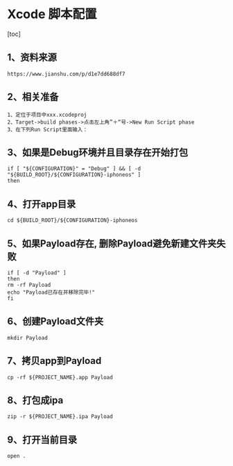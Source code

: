 # Xcode 脚本配置

[toc]

## 1、资料来源

```
https://www.jianshu.com/p/d1e7dd688df7
```

## 2、相关准备

```
1、定位于项目中xxx.xcodeproj
2、Target->build phases->点击左上角”＋“号->New Run Script phase
3、在下列Run Script里面输入：
```

## 3、如果是Debug环境并且目录存在开始打包
```
if [ "${CONFIGURATION}" = "Debug" ] && [ -d "${BUILD_ROOT}/${CONFIGURATION}-iphoneos" ]
then
```

## 4、打开app目录
```
cd ${BUILD_ROOT}/${CONFIGURATION}-iphoneos
```

## 5、如果Payload存在, 删除Payload避免新建文件夹失败
```
if [ -d "Payload" ]
then
rm -rf Payload
echo "Payload已存在并移除完毕!"
fi
```

## 6、创建Payload文件夹
```
mkdir Payload
```

## 7、拷贝app到Payload
```
cp -rf ${PROJECT_NAME}.app Payload
```

## 8、打包成ipa
```
zip -r ${PROJECT_NAME}.ipa Payload
```

## 9、打开当前目录
```
open .
```



